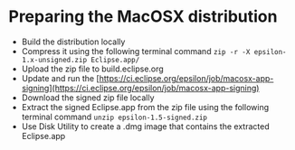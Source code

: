 # Preparing the MacOSX distribution

- Build the distribution locally
- Compress it using the following terminal command `zip -r -X epsilon-1.x-unsigned.zip Eclipse.app/`
- Upload the zip file to build.eclipse.org
- Update and run the [https://ci.eclipse.org/epsilon/job/macosx-app-signing](https://ci.eclipse.org/epsilon/job/macosx-app-signing)
- Download the signed zip file locally
- Extract the signed Eclipse.app from the zip file using the following terminal command `unzip epsilon-1.5-signed.zip`
- Use Disk Utility to create a .dmg image that contains the extracted Eclipse.app
